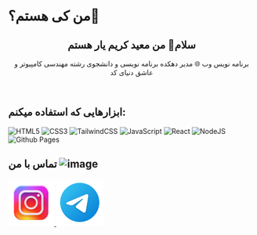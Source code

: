 # من کی هستم؟🤔
<h2 align="center">سلام👋 من معید کریم یار هستم</h2>
<P align="center">برنامه نویس وب 🌐 مدیر دهکده برنامه نویسی و دانشجوی رشته مهندسی کامپیوتر و عاشق دنیای کد</P>
<br/>
<h2>ابزارهایی که استفاده میکنم:</h2>

![HTML5](https://img.shields.io/badge/html5-%23E34F26.svg?style=for-the-badge&logo=html5&logoColor=white)
![CSS3](https://img.shields.io/badge/css3-%231572B6.svg?style=for-the-badge&logo=css3&logoColor=white)
![TailwindCSS](https://img.shields.io/badge/tailwindcss-%2338B2AC.svg?style=for-the-badge&logo=tailwind-css&logoColor=white)
![JavaScript](https://img.shields.io/badge/javascript-%23323330.svg?style=for-the-badge&logo=javascript&logoColor=%23F7DF1E)
![React](https://img.shields.io/badge/react-%2320232a.svg?style=for-the-badge&logo=react&logoColor=%2361DAFB)
![NodeJS](https://img.shields.io/badge/node.js-6DA55F?style=for-the-badge&logo=node.js&logoColor=white)
![Github Pages](https://img.shields.io/badge/github%20pages-121013?style=for-the-badge&logo=github&logoColor=white)

<h2>تماس با من <img width="32" height="32" alt="image" src="https://github.com/user-attachments/assets/068d23a4-cfbd-4a24-b684-51e30f366077" />
</h2>
<a href="#">
  <img src="https://github.com/Moeidkarimyar/Programming-Village/blob/main/icons8-instagram-94.png"/>
</a>
<a href="https://t.me/Programming_village">
  <img src="https://github.com/Moeidkarimyar/Programming-Village/blob/main/icons8-telegram-96.png"/>
</a>
